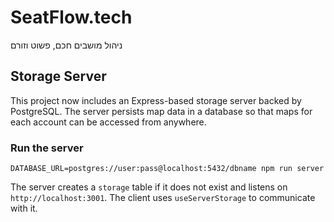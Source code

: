 # SeatFlow.tech

ניהול מושבים חכם, פשוט וזורם

## Storage Server

This project now includes an Express-based storage server backed by PostgreSQL. The server persists map data in a database so that maps for each account can be accessed from anywhere.

### Run the server

```
DATABASE_URL=postgres://user:pass@localhost:5432/dbname npm run server
```

The server creates a `storage` table if it does not exist and listens on `http://localhost:3001`. The client uses `useServerStorage` to communicate with it.
